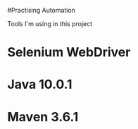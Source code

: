 #Practising Automation

Tools I'm using in this project
# Selenium WebDriver
# Java 10.0.1
# Maven  3.6.1
